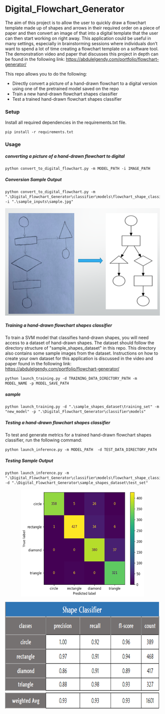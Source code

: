 # Digital_Flowchart_Generator
The aim of this project is to allow the user to quickly draw a flowchart template made up of shapes and arrows in their required order on a piece of paper and then
convert an image of that into a digital template that the user can then start working on right away. This application could be useful in many settings, especially in brainstorming sessions where individuals don’t want to spend a lot of time creating a flowchart template on a software tool. The demonstration video and paper that discusses this project in depth can be found in the following link: https://abdulelgendy.com/portfolio/flowchart-generator/ 

This repo allows you to do the following:
  - Directly convert a picture of a hand-drawn flowchart to a digital version using one of the pretrained model saved on the repo
  - Train a new hand-drawn flowchart shapes classifier 
  - Test a trained hand-drawn flowchart shapes classifier


### Setup
Install all required dependencies in the requirements.txt file.
```
pip install -r requirements.txt
```

### Usage
##### converting a picture of a hand-drawn flowchart to digital
```
python convert_to_digital_flowchart.py -m MODEL_PATH -i IMAGE_PATH
```
##### Conversion Sample Output
```
python convert_to_digital_flowchart.py -m ".\Digital_Flowchart_Generator\classifier\models\flowchart_shape_classifier_v2.sav" -i ".\sample_inputs\sample.jpg"
```
<p align="center">
  <img src="Documentation\pictures\conversion.PNG" alt="alt text" width="510" height="350">
</p>

##### Training a hand-drawn flowchart shapes classifier
To train a SVM model that classifies hand-drawn shapes, you will need access to a dataset of hand-drawn shapes. The dataset should follow the directory structure of "sample_shapes_dataset" in this repo. This directory also contains some sample images from the dataset. Instructions on how to create your own dataset for this application is discussed in the video and paper found in the following link: https://abdulelgendy.com/portfolio/flowchart-generator/ 
```
python launch_training.py -d TRAINING_DATA_DIRECTORY_PATH -m MODEL_NAME -p MODEL_SAVE_PATH
```
##### sample
```
python launch_training.py -d ".\sample_shapes_dataset\training_set" -m "new_model" -p ".\Digital_Flowchart_Generator\classifier\models"
```


##### Testing a hand-drawn flowchart shapes classifier
To test and generate metrics for a trained hand-drawn flowchart shapes classifier, run the following command: 
```
python launch_inference.py -m MODEL_PATH  -d TEST_DATA_DIRECTORY_PATH
```
##### Testing Sample Output
```
python launch_inference.py -m ".\Digital_Flowchart_Generator\classifier\models\flowchart_shape_classifier_v2.sav"  -d ".\Digital_Flowchart_Generator\sample_shapes_dataset\test_set"
```
<p align="center">
  <img src="Documentation\pictures\confusion.PNG" alt="alt text" width="400" height="350">
</p>
<p align="center">
  <img src="Documentation\pictures\metrics.PNG" alt="alt text" width="600" height="350">
</p>
